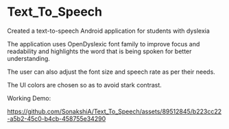 # Text_To_Speech
Created a text-to-speech Android application for students with dyslexia

The application uses OpenDyslexic font family to improve focus and readability and highlights the word that is being spoken for better understanding.

The user can also adjust the font size and speech rate as per their needs.

The UI colors are chosen so as to avoid stark contrast.

Working Demo:

https://github.com/SonakshiA/Text_To_Speech/assets/89512845/b223cc22-a5b2-45c0-b4cb-458755e34290

